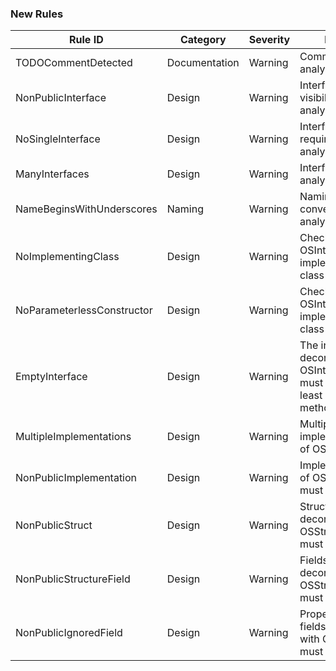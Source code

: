 ### New Rules

Rule ID | Category | Severity | Notes
--------|----------|----------|-------
TODOCommentDetected | Documentation | Warning | Comments analyzer
NonPublicInterface | Design | Warning | Interface visibility analyzer
NoSingleInterface | Design | Warning | Interface requirement analyzer
ManyInterfaces | Design | Warning | Interface count analyzer
NameBeginsWithUnderscores | Naming | Warning | Naming convention analyzer
NoImplementingClass | Design | Warning | Checks that OSInterface has implementing class
NoParameterlessConstructor | Design | Warning | Checks that OSInterface has implementing class
EmptyInterface | Design | Warning | The interface decorated with OSInterface must define at least one method
MultipleImplementations | Design | Warning | Multiple implementations of OSInterface
NonPublicImplementation | Design | Warning | Implementation of OSInterface must be public
NonPublicStruct | Design | Warning | Structs decorated with OSStructure must be public
NonPublicStructureField | Design | Warning | Fields in structs decorated with OSStructure must be public
NonPublicIgnoredField | Design | Warning | Properties and fields decorated with OSIgnore must be public",